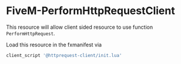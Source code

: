 # FiveM-PerformHttpRequestClient
This resource will allow client sided resource to use function `PerformHttpRequest`.

Load this resource in the fxmanifest via

```lua
client_script '@httprequest-client/init.lua'
```
